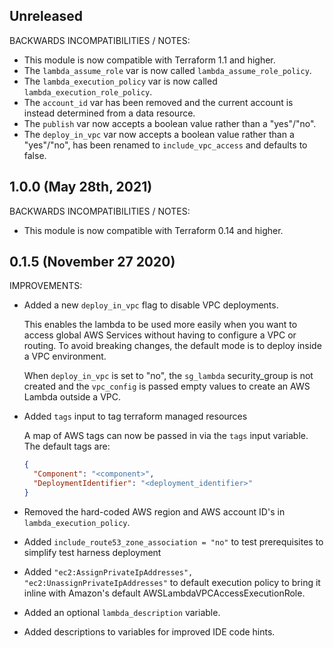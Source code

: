 ## Unreleased

BACKWARDS INCOMPATIBILITIES / NOTES:

* This module is now compatible with Terraform 1.1 and higher.
* The `lambda_assume_role` var is now called `lambda_assume_role_policy`.
* The `lambda_execution_policy` var is now called
  `lambda_execution_role_policy`.
* The `account_id` var has been removed and the current account is instead 
  determined from a data resource.
* The `publish` var now accepts a boolean value rather than a "yes"/"no".
* The `deploy_in_vpc` var now accepts a boolean value rather than a "yes"/"no",
  has been renamed to `include_vpc_access` and defaults to false.

## 1.0.0 (May 28th, 2021)

BACKWARDS INCOMPATIBILITIES / NOTES:

* This module is now compatible with Terraform 0.14 and higher. 

## 0.1.5 (November 27 2020)

IMPROVEMENTS:

* Added a new `deploy_in_vpc` flag to disable VPC deployments.

  This enables the lambda to be used more easily when you want to access
  global AWS Services without having to configure a VPC or routing. 
  To avoid breaking changes, the default mode is to deploy inside a VPC
  environment.
   
  When `deploy_in_vpc` is set to "no", the `sg_lambda` security_group is not
  created and the `vpc_config` is passed empty values to create an AWS Lambda
  outside a VPC.

* Added `tags` input to tag terraform managed resources
   
  A map of AWS tags can now be passed in via the `tags` input variable. The
  default tags are:
  ```json
  {
    "Component": "<component>",
    "DeploymentIdentifier": "<deployment_identifier>"
  } 
  ```
* Removed the hard-coded AWS region and AWS account ID's in
  `lambda_execution_policy`.
* Added `include_route53_zone_association = "no"` to test prerequisites to 
  simplify test harness deployment 
* Added `"ec2:AssignPrivateIpAddresses", "ec2:UnassignPrivateIpAddresses"` to
  default execution policy to bring it inline with Amazon's default
  AWSLambdaVPCAccessExecutionRole.
* Added an optional `lambda_description` variable.
* Added descriptions to variables for improved IDE code hints.
